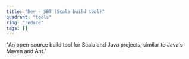 ```yaml
---
title: "Dev - SBT (Scala build tool)"
quadrant: "tools"
ring: "reduce"
tags: []
---
```


"An open-source build tool for Scala and Java projects, similar to Java's Maven and Ant."
